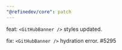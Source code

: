 ```yaml
---
"@refinedev/core": patch
---
```


feat: `<GitHubBanner />` styles updated.

fix: `<GitHubBanner />` hydration error. #5295
